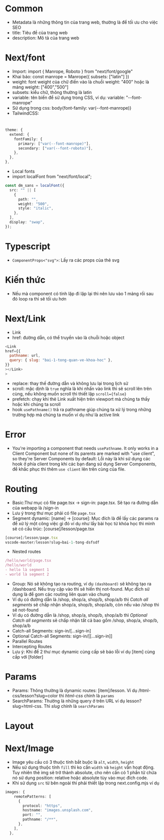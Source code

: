 # Common

- Metadata là những thông tin của trang web, thường là để tối ưu cho việc SEO
- title: Tiêu đề của trang web
- description: Mô tả của trang web

# Next/font

- Import: import { Manrope, Roboto } from "next/font/google"
- Khai báo: const manrope = Manrope({ subsets: ["latin"] })
- weight: font weight của chữ điền vào là chuỗi weight: "400" hoặc là mảng weight: ["400","500"]
- subsets: kiểu chữ, thông thường là latin
- variable: tên biến để sử dụng trong CSS, ví dụ: variable: "--font-manrope"
- Sử dụng trong css: body{font-family: var(--font-manrope)}
- TailwindCSS: <h1 className="font-primary"></h1>

```ts
theme: {
  extend: {
    fontFamily: {
      primary: ["var(--font-manrope)"],
      secondary: ["var(--font-roboto)"],
    },
  },
},
```

- Local fonts
- import localFont from "next/font/local";

```ts
const dm_sans = localFont({
  src: "" || [
    {
      path: "",
      weight: "500",
      style: "italic",
    },
  ],
  display: "swap",
});
```

# Typescript

- `ComponentProps<"svg">`: Lấy ra các props của thẻ svg

# Kiến thức

- Nếu mà component có tính lặp đi lặp lại thì nên lưu vào 1 mảng rồi sau đó loop ra thì sẽ tối ưu hơn

# Next/Link

- Link
- href: đường dẫn, có thể truyền vào là chuỗi hoặc object

```js
<Link
href={{
  pathname: url,
  query: { slug: "bai-1-tong-quan-ve-khoa-hoc" },
}}
></Link>
>
```

- replace: thay thế đường dẫn và không lưu lại trong lịch sử
- scroll: mặc dịnh là `true` nghĩa là khi nhấn vào link thì sẽ scroll lên trên cùng, nếu không muốn scroll thì thiết lập `scroll={false}`
- prefetch: chạy khi thẻ Link xuất hiện trên viewport mà chúng ta thấy hoặc khi chúng ta scroll
- hook `usePathname()` trả ra pathname giúp chúng ta xử lý trong những trường hợp mà chúng ta muốn ví dụ như là active link

# Error

- You're importing a component that needs `usePathname`. It only works in a Client Component but none of its parents are marked with "use client", so they're Server Components by default: Lỗi này là khi sử dụng các hook ở phía client trong khi các bạn đang sử dụng Server Components, để khắc phục thì thêm `use client` lên trên cùng của file.

# Routing

- Basic:Thư mục có file page.tsx -> sign-in: page.tsx. Sẽ tạo ra đường dẫn của webapp là /sign-in
- Lưu ý trong thư mục phải có file `page.tsx`
- Segment dynamic: [name] -> [course]: Mục đích là để lấy các params ra để xử lý một công việc gì đó ví dụ như lấy bài học từ khóa học thì mình sẽ có cấu trúc: [course]/lesson/page.tsx

```js
[course]/lesson/page.tsx
vscode-master/lesson?slug=bai-1-tong-dsfsdf
```

- Nested routes

```js
/hello/world/page.tsx
/hello/world
- hello là segment 1
- world là segment 2
```

- Group: Nó sẽ không tạo ra routing, ví dụ `(dashboard)` sẽ không tạo ra /dashboard. Nếu truy cập vào thì sẽ hiển thị not-found. Mục đích sử dụng là để gom các routing liên quan vào chung
- Ví dụ có đường dẫn là /shop, shop/a, shop/b, shop/a/b thì _Catch all segments_ sẽ chấp nhận shop/a, shop/b, shop/a/b, còn nếu vào /shop thì sẽ not-found
- Ví dụ có đường dẫn là /shop, shop/a, shop/b, shop/a/b thì _Optional Catch all segments_ sẽ chấp nhận tất cả bao gồm /shop, shop/a, shop/b, shop/a/b
- Catch-all Segments: sign-in/[...sign-in]
- Optional Catch-all Segments: sign-in/[[...sign-in]]
- Parallel Routes
- Intercepting Routes
- Lưu ý: Khi để 2 thư mục dynamic cùng cấp sẽ báo lỗi ví dụ [item] cùng cấp với [folder]

# Params

- Params: Thông thường là dynamic routes: [item]/lesson. Ví dụ /html-css/lesson?slug=color thì _html-css_ chính là `params`
- SearchParams: Thường là những query ở trên URL ví dụ lesson?slug=html-css. Thì _slug_ chính là `searchParams`

# Layout

# Next/Image

- Image yêu cầu có 3 thuộc tính bắt buộc là `alt`, `width`, `height`
- Nếu sử dụng thuộc tính `fill` thì ko cần `width` và `height` vẫn hoạt động. Tuy nhiên thẻ img sẽ trở thành absolute, cho nên cần có 1 phần tử chứa nó sử dụng position: relative hoặc absolute tùy vào mục đích code.
- Khi sử dụng `src` từ bên ngoài thì phải thiết lập trong next.config.mjs ví dụ

```ts
images: {
    remotePatterns: [
      {
        protocol: "https",
        hostname: "images.unsplash.com",
        port: "",
        pathname: "/**",
      },
    ],
  },
```
